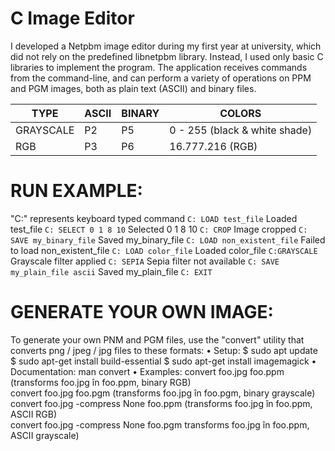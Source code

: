 # C Image Editor

I developed a Netpbm image editor during my first year at university, which did not rely on the predefined libnetpbm library. Instead, I used only basic C libraries to implement the program. The application receives commands from the command-line, and can perform a variety of operations on PPM and PGM images, both as plain text (ASCII) and binary files.

|        TYPE        |        ASCII        |        BINARY       |               COLORS                |
| ------------------ | ------------------- | ------------------- | ----------------------------------- |
|      GRAYSCALE     |         P2          |         P5          |    0 - 255 (black & white shade)    |
|      RGB           |         P3          |         P6          |            16.777.216 (RGB)         |

# RUN EXAMPLE: 
"C:" represents keyboard typed command
```C: LOAD test_file```
Loaded test_file
```C: SELECT 0 1 8 10```
Selected 0 1 8 10
```C: CROP```
Image cropped
```C: SAVE my_binary_file```
Saved my_binary_file
```C: LOAD non_existent_file```
Failed to load non_existent_file
```C: LOAD color_file```
Loaded color_file
```C:GRAYSCALE```
Grayscale filter applied
```C: SEPIA```
Sepia filter not available
```C: SAVE my_plain_file ascii```
Saved my_plain_file
```C: EXIT```

# GENERATE YOUR OWN IMAGE:
To generate your own PNM and PGM files, use the "convert" utility that converts png / jpeg / jpg files to these formats:
• Setup: 
$ sudo apt update 
$ sudo apt-get install build-essential
$ sudo apt-get install imagemagick
• Documentation: man convert
• Examples:
    convert foo.jpg foo.ppm (transforms foo.jpg în foo.ppm, binary RGB)<br/>
    convert foo.jpg foo.pgm (transforms foo.jpg în foo.pgm, binary grayscale)<br/>
    convert foo.jpg -compress None foo.ppm (transforms foo.jpg în foo.ppm, ASCII RGB)<br/>
    convert foo.jpg -compress None foo.pgm transforms foo.jpg în foo.ppm, ASCII grayscale)<br/>


